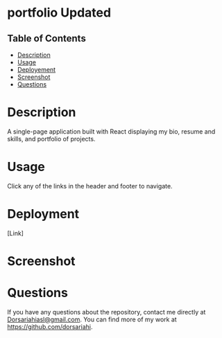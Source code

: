 # portfolio Updated

## Table of Contents
- [Description](#description)
- [Usage](#usage)
- [Deployement](#deployment)
- [Screenshot](#screenshot)
- [Questions](#questions)

# Description
A single-page application built with React displaying my bio, resume and skills, and portfolio of projects.

# Usage
Click any of the links in the header and footer to navigate.

# Deployment
[Link] 
# Screenshot

# Questions
If you have any questions about the repository, contact me directly at Dorsariahiasl@gmail.com. You can find more of my work at https://github.com/dorsariahi.
